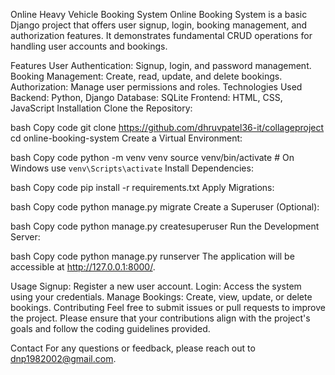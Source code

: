 Online Heavy Vehicle Booking System
Online Booking System is a basic Django project that offers user signup, login, booking management, and authorization features. It demonstrates fundamental CRUD operations for handling user accounts and bookings.

Features
User Authentication: Signup, login, and password management.
Booking Management: Create, read, update, and delete bookings.
Authorization: Manage user permissions and roles.
Technologies Used
Backend: Python, Django
Database: SQLite
Frontend: HTML, CSS, JavaScript
Installation
Clone the Repository:

bash
Copy code
git clone https://github.com/dhruvpatel36-it/collageproject
cd online-booking-system
Create a Virtual Environment:

bash
Copy code
python -m venv venv
source venv/bin/activate  # On Windows use `venv\Scripts\activate`
Install Dependencies:

bash
Copy code
pip install -r requirements.txt
Apply Migrations:

bash
Copy code
python manage.py migrate
Create a Superuser (Optional):

bash
Copy code
python manage.py createsuperuser
Run the Development Server:

bash
Copy code
python manage.py runserver
The application will be accessible at http://127.0.0.1:8000/.

Usage
Signup: Register a new user account.
Login: Access the system using your credentials.
Manage Bookings: Create, view, update, or delete bookings.
Contributing
Feel free to submit issues or pull requests to improve the project. Please ensure that your contributions align with the project's goals and follow the coding guidelines provided.


Contact
For any questions or feedback, please reach out to dnp1982002@gmail.com.

